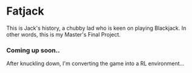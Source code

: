 # Fatjack
This is Jack's history, a chubby lad who is keen on playing Blackjack. In other words, this is my Master's Final Project.

### Coming up soon..
After knuckling down, I'm converting the game into a RL environment...
